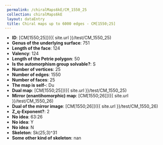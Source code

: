 ```yaml
--- 
 permalink: /chiralMaps6kE/CM_1550_25 
 collection: chiralMaps6kE
 layout: dataEntry
 title: Chiral maps up to 6000 edges - CM[1550;25]
---
```


- **ID**: [CM[1550;25]]({{ site.url }}/test/CM_1550_25)
- **Genus of the underlying surface**: 751
- **Length of the face**: 124
- **Valency**: 124
- **Length of the Petrie polygon**: 50
- **Is the automorphism group solvable?**: S
- **Number of vertices**: 25
- **Number of edges**: 1550
- **Number of faces**: 25
- **The map is self-**: Du
- **Dual map**: [CM[1550;25]]({{ site.url }}/test/CM_1550_25)
- **Mirror (enantihomorphic) map**: [CM[1550;26]]({{ site.url }}/test/CM_1550_26)
- **Dual of the mirror image**: [CM[1550;26]]({{ site.url }}/test/CM_1550_26)
- **Z_q-Exponent?**: 2
- **No idea**:  63:26
- **No idea**: Y
- **No idea**: N
- **Skeleton**: Sk(25;3)^31
- **Some other kind of skeleton**: nan
